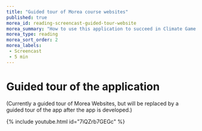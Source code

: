 ```yaml
---
title: "Guided tour of Morea course websites"
published: true
morea_id: reading-screencast-guided-tour-website
morea_summary: "How to use this application to succeed in Climate Game Changer"
morea_type: reading
morea_sort_order: 2
morea_labels:
 - Screencast
 - 5 min
---
```


# Guided tour of the application

(Currently a guided tour of Morea Websites, but will be replaced by a guided tour of the app after the app is developed.)

{% include youtube.html id="7iQZrb7GEGc" %}
